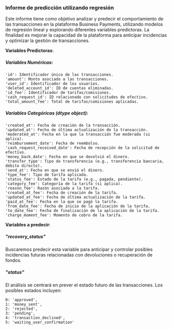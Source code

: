 ### Informe de predicción utilizando regresión

Este informe tiene como objetivo analizar y predecir el comportamiento de las transacciones en la plataforma Business Payments, utilizando modelos de regresión lineal y explorando diferentes variables predictoras. La finalidad es mejorar la capacidad de la plataforma para anticipar incidencias y optimizar la gestión de transacciones.

**Variables Predictoras**:

##### Variables Numéricas:

    'id': Identificador único de las transacciones.
    'amount': Monto asociado a las transacciones.
    'user_id': Identificador de los usuarios.
    'deleted_account_id': ID de cuentas eliminadas.
    'id_fee': Identificador de tarifas/comisiones.
    'cash_request_id': ID relacionado con solicitudes de efectivo.
    'total_amount_fee': Total de tarifas/comisiones aplicadas.

##### Variables Categóricas (dtype object):

    'created_at': Fecha de creación de la transacción.
    'updated_at': Fecha de última actualización de la transacción.
    'moderated_at': Fecha en la que la transacción fue moderada (si aplica).
    'reimbursement_date': Fecha de reembolso.
    'cash_request_received_date': Fecha de recepción de la solicitud de efectivo.
    'money_back_date': Fecha en que se devolvió el dinero.
    'transfer_type': Tipo de transferencia (e.g., transferencia bancaria, débito directo).
    'send_at': Fecha en que se envió el dinero.
    'type_fee': Tipo de tarifa aplicada.
    'status_fee': Estado de la tarifa (e.g., pagada, pendiente).
    'category_fee': Categoría de la tarifa (si aplica).
    'reason_fee': Razón asociada a la tarifa.
    'created_at_fee': Fecha de creación de la tarifa.
    'updated_at_fee': Fecha de última actualización de la tarifa.
    'paid_at_fee': Fecha en la que se pagó la tarifa.
    'from_date_fee': Fecha de inicio de la aplicación de la tarifa.
    'to_date_fee': Fecha de finalización de la aplicación de la tarifa.
    'charge_moment_fee': Momento de cobro de la tarifa.

**Variables a predecir**:

##### "recovery_status"

Buscaremos predecir esta variable para anticipar y controlar posibles incidencias futuras relacionadas con devoluciones o recuperación de fondos.

##### "status"

El análisis se centrará en prever el estado futuro de las transacciones. Los posibles estados incluyen:

    0: 'approved', 
    1: 'money_sent', 
    2: 'rejected', 
    3: 'pending', 
    4: 'transaction_declined', 
    5: 'waiting_user_confirmation'

